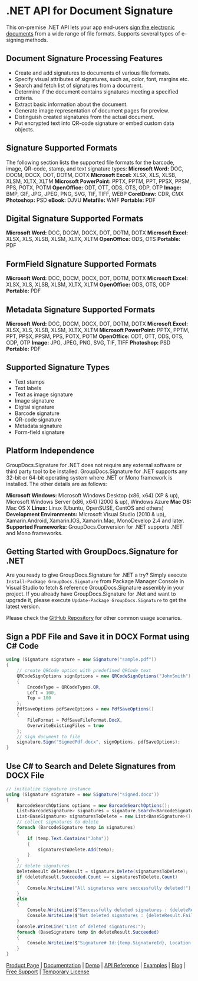 # .NET API for Document Signature

This on-premise .NET API lets your app end-users [sign the electronic documents](https://products.groupdocs.com/signature/net) from a wide range of file formats. Supports several types of e-signing methods.

## Document Signature Processing Features

- Create and add signatures to documents of various file formats.
- Specify visual attributes of signatures, such as, color, font, margins etc.
- Search and fetch list of signatures from a document.
- Determine if the document contains signatures meeting a specified criteria.
- Extract basic information about the document.
- Generate image representation of document pages for preview.
- Distinguish created signatures from the actual document.
- Put encrypted text into QR-code signature or embed custom data objects.

## Signature Supported Formats

The following section lists the supported file formats for the barcode, image, QR-code, stamp, and text signature types:
**Microsoft Word:** DOC, DOCM, DOCX, DOT, DOTM, DOTX
**Microsoft Excel:** XLSX, XLS, XLSB, XLSM, XLTX, XLTM
**Microsoft PowerPoint:** PPTX, PPTM, PPT, PPSX, PPSM, PPS, POTX, POTM
**OpenOffice:** ODT, OTT, ODS, OTS, ODP, OTP
**Image:** BMP, GIF, JPG, JPEG, PNG, SVG, TIF, TIFF, WEBP
**CorelDraw:** CDR, CMX
**Photoshop:** PSD
**eBook:** DJVU
**Metafile:** WMF
**Portable:** PDF

## Digital Signature Supported Formats

**Microsoft Word:** DOC, DOCM, DOCX, DOT, DOTM, DOTX
**Microsoft Excel:** XLSX, XLS, XLSB, XLSM, XLTX, XLTM
**OpenOffice:** ODS, OTS
**Portable:** PDF

## FormField Signature Supported Formats

**Microsoft Word:** DOC, DOCM, DOCX, DOT, DOTM, DOTX
**Microsoft Excel:** XLSX, XLS, XLSB, XLSM, XLTX, XLTM
**OpenOffice:** ODS, OTS, ODP
**Portable:** PDF

## Metadata Signature Supported Formats

**Microsoft Word:** DOC, DOCM, DOCX, DOT, DOTM, DOTX
**Microsoft Excel:** XLSX, XLS, XLSB, XLSM, XLTX, XLTM
**Microsoft PowerPoint:** PPTX, PPTM, PPT, PPSX, PPSM, PPS, POTX, POTM
**OpenOffice:** ODT, OTT, ODS, OTS, ODP, OTP
**Image:** JPG, JPEG, PNG, SVG, TIF, TIFF
**Photoshop:** PSD
**Portable:** PDF

## Supported Signature Types

- Text stamps
- Text labels
- Text as image signature
- Image signature
- Digital signature
- Barcode signature
- QR-code signature
- Metadata signature
- Form-field signature

## Platform Independence

GroupDocs.Signature for .NET does not require any external software or third party tool to be installed. GroupDocs.Signature for .NET supports any 32-bit or 64-bit operating system where .NET or Mono framework is installed. The other details are as follows:

**Microsoft Windows:** Microsoft Windows Desktop (x86, x64) (XP & up), Microsoft Windows Server (x86, x64) (2000 & up), Windows Azure
**Mac OS:** Mac OS X
**Linux:** Linux (Ubuntu, OpenSUSE, CentOS and others)
**Development Environments:** Microsoft Visual Studio (2010 & up), Xamarin.Android, Xamarin.IOS, Xamarin.Mac, MonoDevelop 2.4 and later.
**Supported Frameworks:** GroupDocs.Conversion for .NET  supports .NET and Mono frameworks.

## Getting Started with GroupDocs.Signature for .NET

Are you ready to give GroupDocs.Signature for .NET a try? Simply execute `Install-Package GroupDocs.Signature` from Package Manager Console in Visual Studio to fetch & reference GroupDocs.Signature assembly in your project. If you already have GroupDocs.Signature for .Net and want to upgrade it, please execute `Update-Package GroupDocs.Signature` to get the latest version.

Please check the [GitHub Repository](https://github.com/groupdocs-signature/GroupDocs.Signature-for.NET) for other common usage scenarios.

## Sign a PDF File and Save it in DOCX Format using C# Code

```csharp
using (Signature signature = new Signature("sample.pdf"))
{
    // create QRCode option with predefined QRCode text
    QRCodeSignOptions signOptions = new QRCodeSignOptions("JohnSmith")
    {
        EncodeType = QRCodeTypes.QR,
        Left = 100,
        Top = 100
    };
    PdfSaveOptions pdfSaveOptions = new PdfSaveOptions()
    {
        FileFormat = PdfSaveFileFormat.DocX,
        OverwriteExistingFiles = true
    };
    // sign document to file
    signature.Sign("SignedPdf.docx", signOptions, pdfSaveOptions);
}
```

## Use C# to Search and Delete Signatures from DOCX File

```csharp
// initialize Signature instance
using (Signature signature = new Signature("signed.docx"))
{
    BarcodeSearchOptions options = new BarcodeSearchOptions();
    List<BarcodeSignature> signatures = signature.Search<BarcodeSignature>(options);
    List<BaseSignature> signaturesToDelete = new List<BaseSignature>();
    // collect signatures to delete
    foreach (BarcodeSignature temp in signatures)
    {
        if (temp.Text.Contains("John"))
        {
            signaturesToDelete.Add(temp);
        }
    }
    // delete signatures
    DeleteResult deleteResult = signature.Delete(signaturesToDelete);
    if (deleteResult.Succeeded.Count == signaturesToDelete.Count)
    {
        Console.WriteLine("All signatures were successfully deleted!");
    }
    else
    {
        Console.WriteLine($"Successfully deleted signatures : {deleteResult.Succeeded.Count}");
        Console.WriteLine($"Not deleted signatures : {deleteResult.Failed.Count}");
    }
    Console.WriteLine("List of deleted signatures:");
    foreach (BaseSignature temp in deleteResult.Succeeded)
    {
        Console.WriteLine($"Signature# Id:{temp.SignatureId}, Location: {temp.Left}x{temp.Top}. Size: {temp.Width}x{temp.Height}");
    }
}
```

[Product Page](https://products.groupdocs.com/signature/net) | [Documentation](https://docs.groupdocs.com/display/signaturenet/Home) | [Demo](https://products.groupdocs.app/signature/family) | [API Reference](https://apireference.groupdocs.com/net/signature) | [Examples](https://github.com/groupdocs-signature/GroupDocs.Signature-for.NET) | [Blog](https://blog.groupdocs.com/category/signature/) | [Free Support](https://forum.groupdocs.com/c/signature) | [Temporary License](https://purchase.groupdocs.com/temporary-license)
